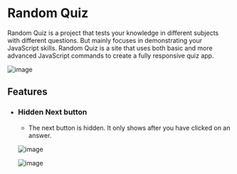 # Random Quiz

Random Quiz is a project that tests your knowledge in different subjects with different questions. But mainly focuses in demonstrating your JavaScript skills. Random Quiz is a site that uses both basic and more advanced JavaScript commands to create a fully responsive quiz app.

![image](https://github.com/ReduanHalim/Project-2-html-css-js-quiz-game/assets/147494985/088ebe5f-34b3-49b2-a50b-740b49da8db4)

## Features

* ### Hidden Next button 
    - The next button is hidden. It only shows after you have clicked on an answer.

    ![image](https://github.com/ReduanHalim/Project-2-html-css-js-quiz-game/assets/147494985/59a3139e-a091-4624-9d32-380a739a1ed2)

    ![image](https://github.com/ReduanHalim/Project-2-html-css-js-quiz-game/assets/147494985/e0e59d9d-0093-462b-9527-e0dec9b6ad5d)

    
